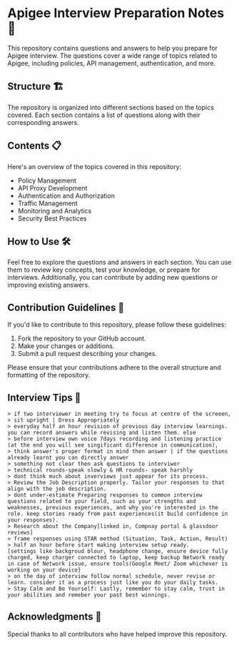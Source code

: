 # Apigee Interview Preparation Notes 📝

This repository contains questions and answers to help you prepare for Apigee interview. The questions cover a wide range of topics related to Apigee, including policies, API management, authentication, and more.

## Structure 🏗️

The repository is organized into different sections based on the topics covered. Each section contains a list of questions along with their corresponding answers.

## Contents 📋

Here's an overview of the topics covered in this repository:

- Policy Management
- API Proxy Development
- Authentication and Authorization
- Traffic Management
- Monitoring and Analytics
- Security Best Practices

## How to Use 🛠️

Feel free to explore the questions and answers in each section. You can use them to review key concepts, test your knowledge, or prepare for interviews. Additionally, you can contribute by adding new questions or improving existing answers.

## Contribution Guidelines 🤝

If you'd like to contribute to this repository, please follow these guidelines:

1. Fork the repository to your GitHub account.
2. Make your changes or additions.
3. Submit a pull request describing your changes.

Please ensure that your contributions adhere to the overall structure and formatting of the repository.

## Interview Tips 📄
```
> if two interviewer in meeting try to focus at centre of the screeen, 
> sit upright | Dress Appropriately
> everyday half an hour revision of previous day interview learnings. you can record answers while revising and listen them. else 
> before interview own voice 7days recording and listening practice (at the end you will see singificant difference in communication), 
> think answer's proper format in mind then answer | if the questions already learnt you can directly answer
> something not clear then ask questions to interviwer
> technical rounds-speak slowly & HR rounds- speak harshly
> dont think much about inverviews just appear for its process.
> Review the Job Description properly. Tailor your responses to that align with the job description.
> dont under-estimate Preparing responses to common interview questions related to your field, such as your strengths and weaknesses, previous experiences, and why you're interested in the role. keep stories ready from past experiences(it build confidence in your responses).
> Research about the Company[linked in, Compnay portal & glassdoor reviews]
> frame responses using STAR method (Situation, Task, Action, Result)
> half an hour before start making interview setup ready.
[settings like backgroud blour, headphone change, ensure device fully charged, keep charger connected to laptop, keep backup Network ready in case of Network issue, ensure tools(Google Meet/ Zoom whichever is working on your device}
> on the day of interview follow normal schedule, never revise or learn. consider it as a process just like you do your daily tasks.
> Stay Calm and Be Yourself: Lastly, remember to stay calm, trust in your abilities and remeber your past best winnings. 
```

## Acknowledgments 🙏

Special thanks to all contributors who have helped improve this repository.

